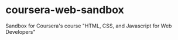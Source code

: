 # coursera-web-sandbox
Sandbox for Coursera's course "HTML, CSS, and Javascript for Web Developers"
